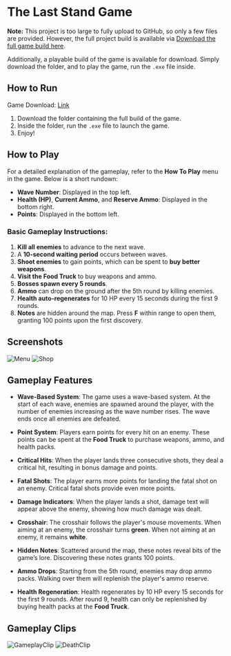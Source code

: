 # The Last Stand Game

**Note:** This project is too large to fully upload to GitHub, so only a few files are provided. However, the full project build is available via [Download the full game build here](https://drive.google.com/file/d/1xfw3hL9k2Mf9lrBYqGcIyz2X-6WW0VVu/view?usp=sharing).

Additionally, a playable build of the game is available for download. Simply download the folder, and to play the game, run the `.exe` file inside.

## How to Run

Game Download: [Link](https://drive.google.com/file/d/1Jz4s31RWZTETcwGlmlX5LOprHxDTlOAP/view?usp=sharing)

1. Download the folder containing the full build of the game.
2. Inside the folder, run the `.exe` file to launch the game.
3. Enjoy!

## How to Play

For a detailed explanation of the gameplay, refer to the **How To Play** menu in the game. Below is a short rundown:

- **Wave Number**: Displayed in the top left.
- **Health (HP)**, **Current Ammo**, and **Reserve Ammo**: Displayed in the bottom right.
- **Points**: Displayed in the bottom left.

### Basic Gameplay Instructions:

1. **Kill all enemies** to advance to the next wave.
2. A **10-second waiting period** occurs between waves.
3. **Shoot enemies** to gain points, which can be spent to **buy better weapons**.
4. **Visit the Food Truck** to buy weapons and ammo.
5. **Bosses spawn every 5 rounds**.
6. **Ammo** can drop on the ground after the 5th round by killing enemies.
7. **Health auto-regenerates** for 10 HP every 15 seconds during the first 9 rounds.
8. **Notes** are hidden around the map. Press **F** within range to open them, granting 100 points upon the first discovery.

## Screenshots
![Menu](https://github.com/user-attachments/assets/4fd49b0e-f10b-450b-9cbc-dec35ec56324)
![Shop](https://github.com/user-attachments/assets/53d06874-659f-40a5-800c-5d69b592c92f)

## Gameplay Features

- **Wave-Based System**: The game uses a wave-based system. At the start of each wave, enemies are spawned around the player, with the number of enemies increasing as the wave number rises. The wave ends once all enemies are defeated.
- **Point System**: Players earn points for every hit on an enemy. These points can be spent at the **Food Truck** to purchase weapons, ammo, and health packs.

- **Critical Hits**: When the player lands three consecutive shots, they deal a critical hit, resulting in bonus damage and points.

- **Fatal Shots**: The player earns more points for landing the fatal shot on an enemy. Critical fatal shots provide even more points.

- **Damage Indicators**: When the player lands a shot, damage text will appear above the enemy, showing how much damage was dealt.

- **Crosshair**: The crosshair follows the player's mouse movements. When aiming at an enemy, the crosshair turns **green**. When not aiming at an enemy, it remains **white**.

- **Hidden Notes**: Scattered around the map, these notes reveal bits of the game’s lore. Discovering these notes grants 100 points.

- **Ammo Drops**: Starting from the 5th round, enemies may drop ammo packs. Walking over them will replenish the player's ammo reserve.

- **Health Regeneration**: Health regenerates by 10 HP every 15 seconds for the first 9 rounds. After round 9, health can only be replenished by buying health packs at the **Food Truck**.

## Gameplay Clips
![GameplayClip](https://github.com/user-attachments/assets/24da733f-c1cb-47a8-a187-6d0d20abb35f)
![DeathClip](https://github.com/user-attachments/assets/5121df76-5447-40b4-9d56-d21db1d19757)




